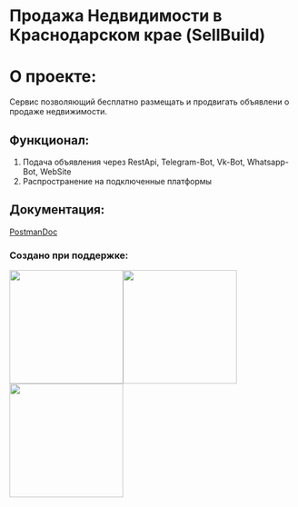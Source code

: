 #  Продажа Недвидимости в Краснодарском крае (SellBuild)

# О проекте:
Сервис позволяющий бесплатно размещать и продвигать объявлени о продаже недвижимости.

## Функционал:
1. Подача объявления через RestApi, Telegram-Bot, Vk-Bot, Whatsapp-Bot, WebSite
2. Распространение на подключенные платформы

## Документация:
[PostmanDoc](https://documenter.getpostman.com/view/17461733/UzkS3HZz)
### Создано при поддержке:
<img src="https://resources.jetbrains.com/storage/products/company/brand/logos/AppCode.png" width="200"><img src="https://upload.wikimedia.org/wikipedia/commons/b/bd/Firebase_Logo.png" width="200"><img src="https://cdn.shopify.com/s/files/1/0057/5668/2355/files/Postman-logo-orange-2021_1155x.png?v=1637252529" width="200">
